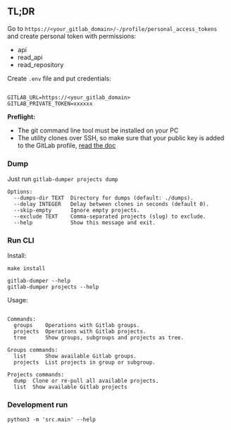 ## TL;DR

Go to `https://<your_gitlab_domain>/-/profile/personal_access_tokens` and create personal token with permissions:
- api
- read_api
- read_repository

Create `.env` file and put credentials:
```shell

GITLAB_URL=https://<your_gitlab_domain>
GITLAB_PRIVATE_TOKEN=xxxxxx
```

**Preflight:**
- The git command line tool must be installed on your PC
- The utility clones over SSH, so make sure that your public key is added to the GitLab profile, [read the doc](https://docs.gitlab.com/ee/user/ssh.html)


### Dump

Just run `gitlab-dumper projects dump`

```shell
Options:
  --dumps-dir TEXT  Directory for dumps (default: ./dumps).
  --delay INTEGER   Delay between clones in seconds (default 0).
  --skip-empty      Ignore empty projects.
  --exclude TEXT    Comma-separated projects (slug) to exclude.
  --help            Show this message and exit.
```

### Run CLI

Install:

```shell
make install

gitlab-dumper --help
gitlab-dumper projects --help
```

Usage:

```shell

Commands:
  groups    Operations with Gitlab groups.
  projects  Operations with Gitlab projects.
  tree      Show groups, subgroups and projects as tree.

Groups commands:
  list      Show available Gitlab groups.
  projects  List projects in group or subgroup.

Projects commands:
  dump  Clone or re-pull all available projects.
  list  Show available Gitlab projects
```


### Development run

```shell
python3 -m 'src.main' --help
```

